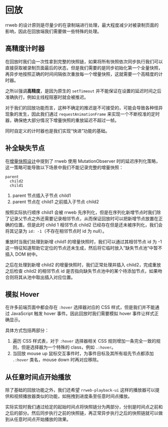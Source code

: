 # 回放

rrweb 的设计原则是尽量少的在录制端进行处理，最大程度减少对被录制页面的影响，因此在回放端我们需要做一些特殊的处理。

## 高精度计时器

在回放时我们会一次性拿到完整的快照链，如果将所有快照依次同步执行我们可以直接获取被录制页面最后的状态，但是我们需要的是同步初始化第一个全量快照，再异步地按照正确的时间间隔依次重放每一个增量快照，这就需要一个高精度的计时器。

之所以强调**高精度**，是因为原生的 `setTimeout` 并不能保证在设置的延迟时间之后准确执行，例如主线程阻塞时就会被推迟。

对于我们的回放功能而言，这种不确定的推迟是不可接受的，可能会导致各种怪异现象的发生，因此我们通过 `requestAnimationFrame` 来实现一个不断校准的定时器，确保绝大部分情况下增量快照的重放延迟不超过一帧。

同时自定义的计时器也是我们实现“快进”功能的基础。

## 补全缺失节点

在[增量快照设计](./observer.zh_CN.md)中提到了 rrweb 使用 MutationObserver 时的延迟序列化策略，这一策略可能导致以下场景中我们不能记录完整的增量快照：

```
parent
  child2
  child1
```

1. parent 节点插入子节点 child1
2. parent 节点在 child1 之前插入子节点 child2

按照实际执行顺序 child1 会被 rrweb 先序列化，但是在序列化新增节点时我们除了记录父节点之外还需要记录相邻节点，从而保证回放时可以把新增节点放置在正确的位置。但是此时 child 1 相邻节点 child2 已经存在但是还未被序列化，我们会将其记录为 `id: -1`（不存在相邻节点时 id 为 null）。

重放时当我们处理到新增 child1 的增量快照时，我们可以通过其相邻节点 id 为 -1 这一特征知道帮助它定位的节点还未生成，然后将它临时放入”缺失节点池“中暂不插入 DOM 树中。

之后在处理到新增 child2 的增量快照时，我们正常处理并插入 child2，完成重放之后检查 child2 的相邻节点 id 是否指向缺失节点池中的某个待添加节点，如果吻合则将其从池中取出插入对应位置。

## 模拟 Hover

在许多前端页面中都会存在 `:hover` 选择器对应的 CSS 样式，但是我们并不能通过 JavaScript 触发 hover 事件。因此回放时我们需要模拟 hover 事件让样式正确显示。

具体方式包括两部分：

1. 遍历 CSS 样式表，对于 `:hover` 选择器相关 CSS 规则增加一条完全一致的规则，但是选择器为一个特殊的 class，例如 `.:hover`。
2. 当回放 mouse up 鼠标交互事件时，为事件目标及其所有祖先节点都添加 `.:hover` 类名，mouse down 时再对应移除。

## 从任意时间点开始播放

除了基础的回放功能之外，我们还希望 `rrweb-playback-ui` 这样的播放器可以提供和视频播放器类似的功能，如拖拽到进度条至任意时间点播放。

实际实现时我们通过给定的起始时间点将快照链分为两部分，分别是时间点之前和之后的部分。然后同步执行之前的快照链，再正常异步执行之后的快照链就可以做到从任意时间点开始播放的效果。
